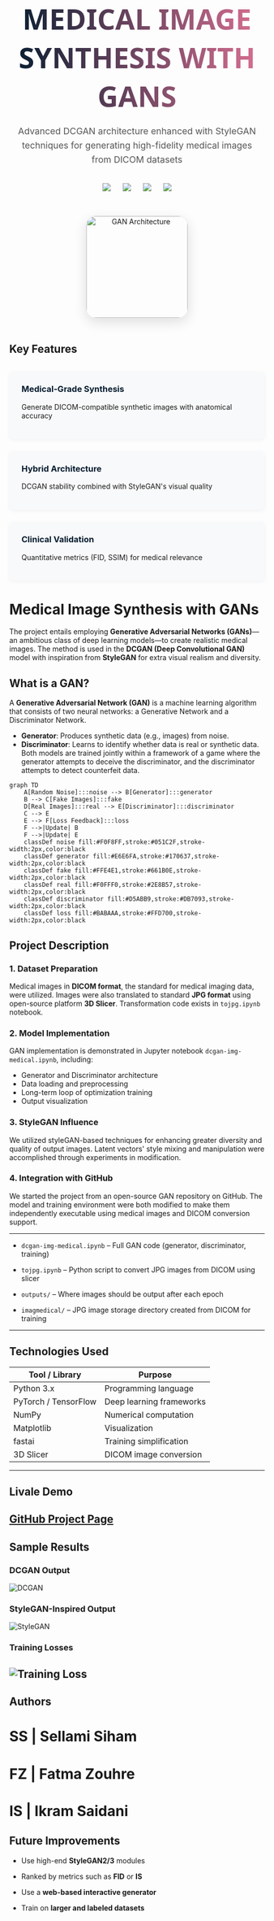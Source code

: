<div align="center">
  <h1 style="font-size: 3.5rem; font-weight: 900; background: linear-gradient(90deg, #051C2F, #DB7093); -webkit-background-clip: text; color: transparent; margin-bottom: 1rem; font-family: 'Segoe UI', sans-serif;">
    MEDICAL IMAGE SYNTHESIS WITH GANS
  </h1>
  
  <div style="max-width: 800px; margin: 0 auto 2rem; padding: 0 1rem;">
    <p style="font-size: 1.1rem; color: #555; line-height: 1.6;">
      Advanced DCGAN architecture enhanced with StyleGAN techniques for generating 
      high-fidelity medical images from DICOM datasets
    </p>
  </div>

  <div style="display: flex; justify-content: center; gap: 1.5rem; margin: 2rem 0;">
    <img src="https://img.shields.io/badge/PyTorch-EE4C2C?style=for-the-badge&logo=pytorch&logoColor=white&logoWidth=20">
    <img src="https://img.shields.io/badge/Python-3776AB?style=for-the-badge&logo=python&logoColor=white">
    <img src="https://img.shields.io/badge/Jupyter-F37626?style=for-the-badge&logo=Jupyter&logoColor=white">
    <img src="https://img.shields.io/badge/License-MIT-blue?style=for-the-badge">
  </div>
</div>

<div align="center" style="margin: 3rem 0;">
  <img 
    src="https://od.lk/s/ODZfNjkzODQyNDhf/GAN-1.png" 
    alt="GAN Architecture" 
    style="
      width: 200px;          /* Ajustez la taille */
      height: 200px;         /* Carré pour un cercle parfait */
      border-radius: 10%;    /* Forme circulaire */
      object-fit: cover;     /* Garantit que l'image remplit le cercle */
      box-shadow: 0 8px 24px rgba(0,0,0,0.12); 
      border: 1px solid rgba(0,0,0,0.08);
    "
  >
</div>

## Key Features
<div style="display: grid; grid-template-columns: repeat(auto-fit, minmax(300px, 1fr)); gap: 1.5rem; margin: 2rem 0;">
  <div style="background: #F8F9FA; padding: 1.5rem; border-radius: 8px; box-shadow: 0 2px 8px rgba(0,0,0,0.05);">
    <h3 style="color: #051C2F; margin-top: 0;">Medical-Grade Synthesis</h3>
    <p>Generate DICOM-compatible synthetic images with anatomical accuracy</p>
  </div>
  <div style="background: #F8F9FA; padding: 1.5rem; border-radius: 8px; box-shadow: 0 2px 8px rgba(0,0,0,0.05);">
    <h3 style="color: #051C2F; margin-top: 0;">Hybrid Architecture</h3>
    <p>DCGAN stability combined with StyleGAN's visual quality</p>
  </div>
  <div style="background: #F8F9FA; padding: 1.5rem; border-radius: 8px; box-shadow: 0 2px 8px rgba(0,0,0,0.05);">
    <h3 style="color: #051C2F; margin-top: 0;">Clinical Validation</h3>
    <p>Quantitative metrics (FID, SSIM) for medical relevance</p>
  </div>
</div>
</div>

#  Medical Image Synthesis with GANs
The project entails employing **Generative Adversarial Networks (GANs)**—an ambitious class of deep learning models—to create realistic medical images. The method is used in the **DCGAN (Deep Convolutional GAN)** model with inspiration from **StyleGAN** for extra visual realism and diversity.


## What is a GAN?

A **Generative Adversarial Network (GAN)** is a machine learning algorithm that consists of two neural networks: a Generative Network and a Discriminator Network.

- **Generator**: Produces synthetic data (e.g., images) from noise.
- **Discriminator**: Learns to identify whether data is real or synthetic data.
Both models are trained jointly within a framework of a game where the generator attempts to deceive the discriminator, and the discriminator attempts to detect counterfeit data.

```mermaid
graph TD
    A[Random Noise]:::noise --> B[Generator]:::generator
    B --> C[Fake Images]:::fake
    D[Real Images]:::real --> E[Discriminator]:::discriminator
    C --> E
    E --> F[Loss Feedback]:::loss
    F -->|Update| B
    F -->|Update| E
    classDef noise fill:#F0F8FF,stroke:#051C2F,stroke-width:2px,color:black
    classDef generator fill:#E6E6FA,stroke:#170637,stroke-width:2px,color:black
    classDef fake fill:#FFE4E1,stroke:#661B0E,stroke-width:2px,color:black
    classDef real fill:#F0FFF0,stroke:#2E8B57,stroke-width:2px,color:black
    classDef discriminator fill:#D5ABB9,stroke:#DB7093,stroke-width:2px,color:black
    classDef loss fill:#BABAAA,stroke:#FFD700,stroke-width:2px,color:black
```
## Project Description
### 1. Dataset Preparation

Medical images in **DICOM format**, the standard for medical imaging data, were utilized. Images were also translated to standard **JPG format** using open-source platform **3D Slicer**. Transformation code exists in `tojpg.ipynb` notebook.
### 2. Model Implementation

GAN implementation is demonstrated in Jupyter notebook `dcgan-img-medical.ipynb`, including:
- Generator and Discriminator architecture
- Data loading and preprocessing
- Long-term loop of optimization training
- Output visualization
### 3. StyleGAN Influence

We utilized styleGAN-based techniques for enhancing greater diversity and quality of output images. Latent vectors' style mixing and manipulation were accomplished through experiments in modification.
### 4. Integration with GitHub

We started the project from an open-source GAN repository on GitHub. The model and training environment were both modified to make them independently executable using medical images and DICOM conversion support.

---

- `dcgan-img-medical.ipynb` – Full GAN code (generator, discriminator, training)

- `tojpg.ipynb` – Python script to convert JPG images from DICOM using slicer
- `outputs/` – Where images should be output after each epoch
- `imagmedical/` – JPG image storage directory created from DICOM for training
---
## Technologies Used

| Tool / Library    | Purpose                             |
|-------------------|-------------------------------------|
| Python 3.x        | Programming language                |
| PyTorch / TensorFlow | Deep learning frameworks           |
| NumPy             | Numerical computation               |
| Matplotlib        | Visualization                       |
| fastai            | Training simplification             |
| 3D Slicer         | DICOM image conversion              |
---
##  Livale Demo

 **[GitHub Project Page](https://github.com/Siamsell/medical-image-gan)**
---
## Sample Results
### DCGAN Output

![DCGAN](https://od.lk/s/ODZfNjkzODM2OTRf/dcgansimple.jpg)
### StyleGAN-Inspired Output

![StyleGAN](https://od.lk/s/ODZfNjkzODM2OTZf/stylegan.jpg)
### Training Losses

![Training Loss](https://od.lk/s/ODZfNjkzODM3NjFf/loss.jpg)
---
## Authors
# SS | Sellami Siham
# FZ | Fatma Zouhre
# IS | Ikram Saidani
## Future Improvements

- Use high-end **StyleGAN2/3** modules

- Ranked by metrics such as **FID** or **IS**
- Use a **web-based interactive generator**
- Train on **larger and labeled datasets**
